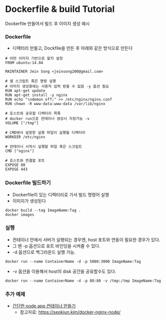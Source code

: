 # Dockerfile & build Tutorial
Dockerfile 만들어서 빌드 후 이미지 생성 예시

### Dockerfile
- 디렉터리 만들고, Dockfile을 만든 후 아래와 같은 방식으로 만든다 
```
# 어떤 이미지 기반으로 할지 설정
FROM ubuntu:14.04

MAINTAINER Jein Song <jeinsong200@gmail.com>

# 셀 스크립트 혹은 명령 실행
# 이미지 생성중에는 사용자 입력 받을 수 없음 -y 옵션 필요
RUN apt-get update
RUN apt-get install -y nginx 
RUN echo "\ndemon off;" >> /etc/nginx/nginx.conf
RUN chown -R www-data:www-data /var/lib/nginx

# 호스트와 공유할 디렉터리 목록
# docker run으로 컨테이너 생성시 지정가능 -v
VOLUME ["/tmp"]

# CMD에서 설정한 실행 파일이 실행될 디렉터리
WORKDIR /etc/nginx

# 컨테이너 시작시 실행할 파일 혹은 스크립트  
CMD ["nginx"]

# 호스트와 연결할 포트
EXPOSE 80
EXPOSE 443
```

### Dockerfile 빌드하기
- Dockerfile이 있는 디렉터리로 가서 빌드 명령어 실행
- 이미지가 생성된다
```
docker build --tag ImageName:Tag .
docker images
```

### 실행
- 컨테이너 안에서 서버가 실행되는 경우엔, host 포트와 연동이 필요한 경우가 있다.
- 그 땐 -p 옵션으로 포트 바인딩을 시켜줄 수 있다.
- -d 옵션으로 백그라운드 실행 가능.
```
docker run --name ContainerName -d -p 5000:3000 ImageName:Tag
```
- -v 옵션을 이용해서 host의 disk 공간을 공유할수도 있다.
```
docker run --name ContainerName -d -p 80:80 -v /tmp:/tmp ImageName:Tag
```

### 추가 예제
- [간단한 node app 컨테이너 만들기](https://github.com/AI-Trolls/docker-tutorial/tree/master/docker-file-tutorial/node-app)
  - 참고자료: https://seokjun.kim/docker-nginx-node/
